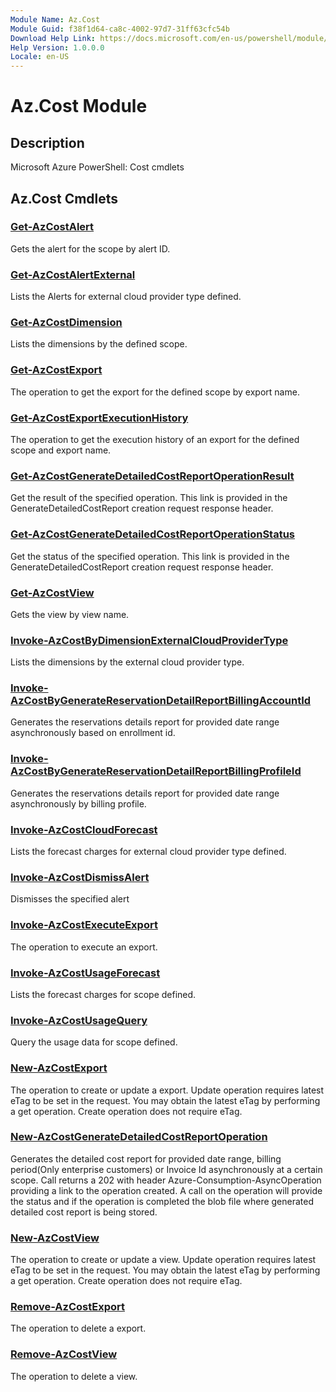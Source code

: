 ```yaml
---
Module Name: Az.Cost
Module Guid: f38f1d64-ca8c-4002-97d7-31ff63cfc54b
Download Help Link: https://docs.microsoft.com/en-us/powershell/module/az.cost
Help Version: 1.0.0.0
Locale: en-US
---
```


# Az.Cost Module
## Description
Microsoft Azure PowerShell: Cost cmdlets

## Az.Cost Cmdlets
### [Get-AzCostAlert](Get-AzCostAlert.md)
Gets the alert for the scope by alert ID.

### [Get-AzCostAlertExternal](Get-AzCostAlertExternal.md)
Lists the Alerts for external cloud provider type defined.

### [Get-AzCostDimension](Get-AzCostDimension.md)
Lists the dimensions by the defined scope.

### [Get-AzCostExport](Get-AzCostExport.md)
The operation to get the export for the defined scope by export name.

### [Get-AzCostExportExecutionHistory](Get-AzCostExportExecutionHistory.md)
The operation to get the execution history of an export for the defined scope and export name.

### [Get-AzCostGenerateDetailedCostReportOperationResult](Get-AzCostGenerateDetailedCostReportOperationResult.md)
Get the result of the specified operation.
This link is provided in the GenerateDetailedCostReport creation request response header.

### [Get-AzCostGenerateDetailedCostReportOperationStatus](Get-AzCostGenerateDetailedCostReportOperationStatus.md)
Get the status of the specified operation.
This link is provided in the GenerateDetailedCostReport creation request response header.

### [Get-AzCostView](Get-AzCostView.md)
Gets the view by view name.

### [Invoke-AzCostByDimensionExternalCloudProviderType](Invoke-AzCostByDimensionExternalCloudProviderType.md)
Lists the dimensions by the external cloud provider type.

### [Invoke-AzCostByGenerateReservationDetailReportBillingAccountId](Invoke-AzCostByGenerateReservationDetailReportBillingAccountId.md)
Generates the reservations details report for provided date range asynchronously based on enrollment id.

### [Invoke-AzCostByGenerateReservationDetailReportBillingProfileId](Invoke-AzCostByGenerateReservationDetailReportBillingProfileId.md)
Generates the reservations details report for provided date range asynchronously by billing profile.

### [Invoke-AzCostCloudForecast](Invoke-AzCostCloudForecast.md)
Lists the forecast charges for external cloud provider type defined.

### [Invoke-AzCostDismissAlert](Invoke-AzCostDismissAlert.md)
Dismisses the specified alert

### [Invoke-AzCostExecuteExport](Invoke-AzCostExecuteExport.md)
The operation to execute an export.

### [Invoke-AzCostUsageForecast](Invoke-AzCostUsageForecast.md)
Lists the forecast charges for scope defined.

### [Invoke-AzCostUsageQuery](Invoke-AzCostUsageQuery.md)
Query the usage data for scope defined.

### [New-AzCostExport](New-AzCostExport.md)
The operation to create or update a export.
Update operation requires latest eTag to be set in the request.
You may obtain the latest eTag by performing a get operation.
Create operation does not require eTag.

### [New-AzCostGenerateDetailedCostReportOperation](New-AzCostGenerateDetailedCostReportOperation.md)
Generates the detailed cost report for provided date range, billing period(Only enterprise customers) or Invoice Id asynchronously at a certain scope.
Call returns a 202 with header Azure-Consumption-AsyncOperation providing a link to the operation created.
A call on the operation will provide the status and if the operation is completed the blob file where generated detailed cost report is being stored.

### [New-AzCostView](New-AzCostView.md)
The operation to create or update a view.
Update operation requires latest eTag to be set in the request.
You may obtain the latest eTag by performing a get operation.
Create operation does not require eTag.

### [Remove-AzCostExport](Remove-AzCostExport.md)
The operation to delete a export.

### [Remove-AzCostView](Remove-AzCostView.md)
The operation to delete a view.

